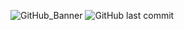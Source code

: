 ![GitHub_Banner](https://github.com/maksimfisenko/expense-tracker/assets/90686419/17cabc00-5be2-40ae-9abf-9acfac82f170)
![GitHub last commit](https://img.shields.io/github/last-commit/maksimfisenko/expense-tracker)
